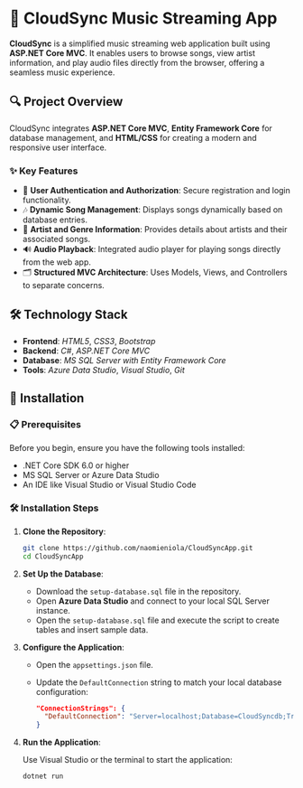 # 🎵 **CloudSync Music Streaming App**

**CloudSync** is a simplified music streaming web application built using **ASP.NET Core MVC**. It enables users to browse songs, view artist information, and play audio files directly from the browser, offering a seamless music experience.

## 🔍 **Project Overview**
CloudSync integrates **ASP.NET Core MVC**, **Entity Framework Core** for database management, and **HTML/CSS** for creating a modern and responsive user interface.

### ✨ **Key Features**
- 🔐 **User Authentication and Authorization**: Secure registration and login functionality.
- 🎶 **Dynamic Song Management**: Displays songs dynamically based on database entries.
- 🎤 **Artist and Genre Information**: Provides details about artists and their associated songs.
- 🔊 **Audio Playback**: Integrated audio player for playing songs directly from the web app.
- 🗂️ **Structured MVC Architecture**: Uses Models, Views, and Controllers to separate concerns.

## 🛠 **Technology Stack**
- **Frontend**: _HTML5_, _CSS3_, _Bootstrap_
- **Backend**: _C#_, _ASP.NET Core MVC_
- **Database**: _MS SQL Server with Entity Framework Core_
- **Tools**: _Azure Data Studio_, _Visual Studio_, _Git_

## 🚀 **Installation**

### 📋 **Prerequisites**
Before you begin, ensure you have the following tools installed:

- .NET Core SDK 6.0 or higher
- MS SQL Server or Azure Data Studio
- An IDE like Visual Studio or Visual Studio Code

### 🛠 **Installation Steps**

1. **Clone the Repository**:

    ```bash
    git clone https://github.com/naomieniola/CloudSyncApp.git
    cd CloudSyncApp
    ```

2. **Set Up the Database**:

   - Download the `setup-database.sql` file in the repository.
   - Open **Azure Data Studio** and connect to your local SQL Server instance.
   - Open the `setup-database.sql` file and execute the script to create tables and insert sample data.

3. **Configure the Application**:

   - Open the `appsettings.json` file.
   - Update the `DefaultConnection` string to match your local database configuration:

     ```json
     "ConnectionStrings": {
       "DefaultConnection": "Server=localhost;Database=CloudSyncdb;Trusted_Connection=True;"
     }
     ```

4. **Run the Application**:

   Use Visual Studio or the terminal to start the application:

   ```bash
   dotnet run
